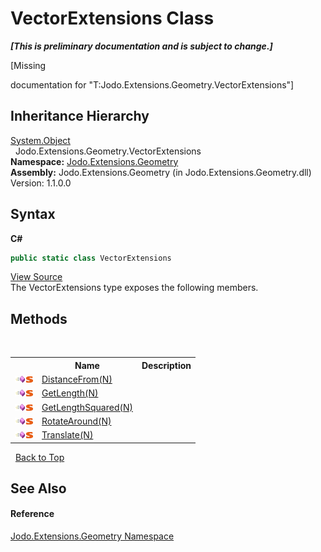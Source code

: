 # VectorExtensions Class
 _**\[This is preliminary documentation and is subject to change.\]**_

\[Missing <summary> documentation for "T:Jodo.Extensions.Geometry.VectorExtensions"\]


## Inheritance Hierarchy
<a href="https://docs.microsoft.com/dotnet/api/system.object" target="_blank" rel="noopener noreferrer">System.Object</a><br />&nbsp;&nbsp;Jodo.Extensions.Geometry.VectorExtensions<br />
**Namespace:**&nbsp;<a href="N_Jodo_Extensions_Geometry">Jodo.Extensions.Geometry</a><br />**Assembly:**&nbsp;Jodo.Extensions.Geometry (in Jodo.Extensions.Geometry.dll) Version: 1.1.0.0

## Syntax

**C#**<br />
``` C#
public static class VectorExtensions
```

<a href="https://github.com/JosephJShort/Jodo.Extensions/blob/main/src/Jodo.Extensions.Geometry/VectorExtensions.cs" rel="noopener noreferrer" title="View the source code">View Source</a><br />
The VectorExtensions type exposes the following members.


## Methods
&nbsp;<table><tr><th></th><th>Name</th><th>Description</th></tr><tr><td>![Public method](media/pubmethod.gif "Public method")![Static member](media/static.gif "Static member")</td><td><a href="M_Jodo_Extensions_Geometry_VectorExtensions_DistanceFrom__1">DistanceFrom(N)</a></td><td /></tr><tr><td>![Public method](media/pubmethod.gif "Public method")![Static member](media/static.gif "Static member")</td><td><a href="M_Jodo_Extensions_Geometry_VectorExtensions_GetLength__1">GetLength(N)</a></td><td /></tr><tr><td>![Public method](media/pubmethod.gif "Public method")![Static member](media/static.gif "Static member")</td><td><a href="M_Jodo_Extensions_Geometry_VectorExtensions_GetLengthSquared__1">GetLengthSquared(N)</a></td><td /></tr><tr><td>![Public method](media/pubmethod.gif "Public method")![Static member](media/static.gif "Static member")</td><td><a href="M_Jodo_Extensions_Geometry_VectorExtensions_RotateAround__1">RotateAround(N)</a></td><td /></tr><tr><td>![Public method](media/pubmethod.gif "Public method")![Static member](media/static.gif "Static member")</td><td><a href="M_Jodo_Extensions_Geometry_VectorExtensions_Translate__1">Translate(N)</a></td><td /></tr></table>&nbsp;
<a href="#vectorextensions-class">Back to Top</a>

## See Also


#### Reference
<a href="N_Jodo_Extensions_Geometry">Jodo.Extensions.Geometry Namespace</a><br />